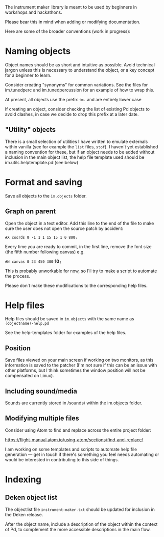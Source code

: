 The instrument maker library is meant to be used by beginners in workshops and hackathons.  

Please bear this in mind when adding or modifying documentation.

Here are some of the broader conventions (work in progress):

# Naming objects

Object names should be as short and intuitive as possible.  Avoid technical jargon unless this is necessary to understand the object, or a key concept for a beginner to learn.  

Consider creating "synonyms" for common variations.  See the files for im.tunedperc and im.tunedpercussion for an example of how to wrap this.

At present, all objects use the prefix `im.` and are entirely lower case

If creating an object, consider checking the list of existing Pd objects to avoid clashes, in case we decide to drop this prefix at a later date.

## "Utility" objects

There is a small selection of utilities I have written to emulate externals within vanilla (see for example the `list` files, `stof`). I haven't yet established a naming convention for these, but if an object needs to be added without inclusion in the main object list, the help file template used should be im.utils.helptemplate.pd (see below)

# Format and saving

Save all objects to the `im.objects` folder.

## Graph on parent

Open the object in a text editor.  Add this line to the end of the file to make sure the user does not open the source patch by accident:

`#X coords 0 -1 1 1 15 15 1 0 800;`

Every time you are ready to commit, in the first line, remove the font size (the fifth number following canvas) e.g.

`#N canvas 0 23 450 300` **10**`;`

This is probably unworkable for now, so I'll try to make a script to automate the process.

Please don't make these modifications to the corresponding help files.

# Help files

Help files should be saved in `im.objects` with the same name as  `(objectname)-help.pd`

See the help-templates folder for examples of the help files.

## Position

Save files viewed on your main screen if working on two monitors, as this information is saved to the patcher (I'm not sure if this can be an issue with other platforms, but I think sometimes the window position will not be compensated on Linux).

## Including sound/media

Sounds are currently stored in /sounds/ within the im.objects folder.

## Modifying multiple files

Consider using Atom to find and replace across the entire project folder:

<https://flight-manual.atom.io/using-atom/sections/find-and-replace/>

I am working on some templates and scripts to automate help file generation — get in touch if there's something you feel needs automating or would be interested in contributing to this side of things.

# Indexing

## Deken object list

The objectlist file `instrument-maker.txt` should be updated for inclusion in the Deken release.

After the object name, include a description of the object within the context of Pd, to complement the more accessible descriptions in the main flow.